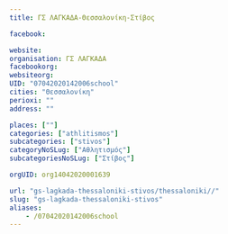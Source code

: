 ```yaml
---
title: ΓΣ ΛΑΓΚΑΔΑ-Θεσσαλονίκη-Στίβος

facebook:

website:
organisation: ΓΣ ΛΑΓΚΑΔΑ
facebookorg:
websiteorg:
UID: "07042020142006school"
cities: "Θεσσαλονίκη"
perioxi: ""
address: ""

places: [""]
categories: ["athlitismos"]
subcategories: ["stivos"]
categoryNoSLug: ["Αθλητισμός"]
subcategoriesNoSLug: ["Στίβος"]

orgUID: org14042020001639

url: "gs-lagkada-thessaloniki-stivos/thessaloniki//"
slug: "gs-lagkada-thessaloniki-stivos"
aliases:
    - /07042020142006school
---
```





